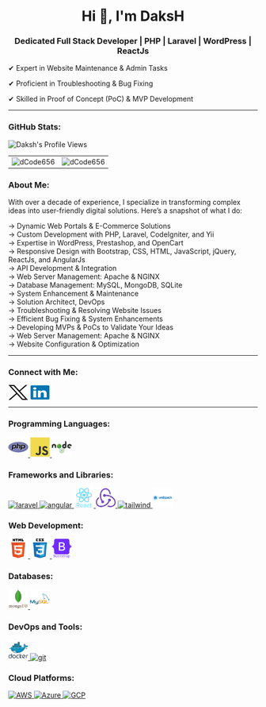<!-- [![MasterHead](http://logo-bg.jpg)](http://) -->
<h1 align="center">Hi 👋, I'm DaksH</h1>
<h3 align="center">Dedicated Full Stack Developer | PHP | Laravel | WordPress | ReactJs</h3>

<p> ✔ Expert in Website Maintenance & Admin Tasks</p>
<p> ✔ Proficient in Troubleshooting & Bug Fixing</p>
<p> ✔ Skilled in Proof of Concept (PoC) & MVP Development</p>


---

### GitHub Stats:
<p align="left"> <img src="https://komarev.com/ghpvc/?username=dCode656&label=Profile%20views&color=0e75b6&style=flat" alt="Daksh's Profile Views" /> </p>


<table>
<!--   <tr>
    <td>
      <img align="center" src="https://github-readme-stats.vercel.app/api/top-langs?username=dCode656&show_icons=true&locale=en&layout=compact" alt="dCode656" style="width: 100%;"/>
    </td>
  </tr> -->
  <tr>
    <td>
      <img align="center" src="https://github-readme-stats.vercel.app/api?username=dCode656&show_icons=true&locale=en" alt="dCode656" style="width: 100%;"/>
    </td>
    <td>
      <img align="center" src="https://github-readme-streak-stats.herokuapp.com/?user=dCode656&" alt="dCode656" style="width: 100%;"/>
    </td>
  </tr>


  
</table>






### About Me:


With over a decade of experience, I specialize in transforming complex ideas into user-friendly digital solutions. Here’s a snapshot of what I do:

→ Dynamic Web Portals & E-Commerce Solutions  
→ Custom Development with PHP, Laravel, CodeIgniter, and Yii  
→ Expertise in WordPress, Prestashop, and OpenCart  
→ Responsive Design with Bootstrap, CSS, HTML, JavaScript, jQuery, ReactJs, and AngularJs  
→ API Development & Integration  
→ Web Server Management: Apache & NGINX  
→ Database Management: MySQL, MongoDB, SQLite  
→ System Enhancement & Maintenance  
→ Solution Architect, DevOps  
→ Troubleshooting & Resolving Website Issues  
→ Efficient Bug Fixing & System Enhancements  
→ Developing MVPs & PoCs to Validate Your Ideas  
→ Web Server Management: Apache & NGINX  
→ Website Configuration & Optimization  

---

### Connect with Me:

<p align="left">
<a href="https://twitter.com/dcode656" target="blank"><img align="center" src="https://raw.githubusercontent.com/devicons/devicon/master/icons/twitter/twitter-original.svg" alt="twitter" height="30" width="40" /></a>
<a href="https://linkedin.com/in/dcode656" target="blank"><img align="center" src="https://raw.githubusercontent.com/devicons/devicon/master/icons/linkedin/linkedin-original.svg" alt="linkedin" height="30" width="40" /></a>
</p>

---
### Programming Languages:
<p align="left">
  <a href="https://www.php.net" target="_blank" rel="noreferrer"> 
    <img src="https://raw.githubusercontent.com/devicons/devicon/master/icons/php/php-original.svg" alt="php" width="40" height="40"/> 
  </a> 
  <a href="https://developer.mozilla.org/en-US/docs/Web/JavaScript" target="_blank" rel="noreferrer"> 
    <img src="https://raw.githubusercontent.com/devicons/devicon/master/icons/javascript/javascript-original.svg" alt="javascript" width="40" height="40"/> 
  </a> 
  <a href="https://nodejs.org" target="_blank" rel="noreferrer"> 
    <img src="https://raw.githubusercontent.com/devicons/devicon/master/icons/nodejs/nodejs-original-wordmark.svg" alt="nodejs" width="40" height="40"/> 
  </a> 
</p>

### Frameworks and Libraries:
<p align="left">
  <a href="https://laravel.com/" target="_blank" rel="noreferrer"> 
    <img src="https://laravel.com/img/logomark.min.svg" alt="laravel" width="40" height="40"/> 
  </a> 
  <a href="https://angular.io" target="_blank" rel="noreferrer"> 
    <img src="https://angular.io/assets/images/logos/angular/angular.svg" alt="angular" width="40" height="40"/> 
  </a> 
  <a href="https://reactjs.org/" target="_blank" rel="noreferrer"> 
    <img src="https://raw.githubusercontent.com/devicons/devicon/master/icons/react/react-original-wordmark.svg" alt="react" width="40" height="40"/> 
  </a> 
  <a href="https://redux.js.org" target="_blank" rel="noreferrer"> 
    <img src="https://raw.githubusercontent.com/devicons/devicon/master/icons/redux/redux-original.svg" alt="redux" width="40" height="40"/> 
  </a> 
  <a href="https://tailwindcss.com/" target="_blank" rel="noreferrer"> 
    <img src="https://www.vectorlogo.zone/logos/tailwindcss/tailwindcss-icon.svg" alt="tailwind" width="40" height="40"/> 
  </a> 
  <a href="https://webpack.js.org" target="_blank" rel="noreferrer"> 
    <img src="https://raw.githubusercontent.com/devicons/devicon/d00d0969292a6569d45b06d3f350f463a0107b0d/icons/webpack/webpack-original-wordmark.svg" alt="webpack" width="40" height="40"/> 
  </a> 
</p>

### Web Development:
<p align="left">
  <a href="https://www.w3.org/html/" target="_blank" rel="noreferrer"> 
    <img src="https://raw.githubusercontent.com/devicons/devicon/master/icons/html5/html5-original-wordmark.svg" alt="html5" width="40" height="40"/> 
  </a> 
  <a href="https://www.w3schools.com/css/" target="_blank" rel="noreferrer"> 
    <img src="https://raw.githubusercontent.com/devicons/devicon/master/icons/css3/css3-original-wordmark.svg" alt="css3" width="40" height="40"/> 
  </a> 
  <a href="https://getbootstrap.com" target="_blank" rel="noreferrer"> 
    <img src="https://raw.githubusercontent.com/devicons/devicon/master/icons/bootstrap/bootstrap-plain-wordmark.svg" alt="bootstrap" width="40" height="40"/> 
  </a> 
</p>

### Databases:
<p align="left">
  <a href="https://www.mongodb.com/" target="_blank" rel="noreferrer"> 
    <img src="https://raw.githubusercontent.com/devicons/devicon/master/icons/mongodb/mongodb-original-wordmark.svg" alt="mongodb" width="40" height="40"/> 
  </a> 
  <a href="https://www.mysql.com/" target="_blank" rel="noreferrer"> 
    <img src="https://raw.githubusercontent.com/devicons/devicon/master/icons/mysql/mysql-original-wordmark.svg" alt="mysql" width="40" height="40"/> 
  </a> 
</p>

### DevOps and Tools:
<p align="left">
  <a href="https://www.docker.com/" target="_blank" rel="noreferrer"> 
    <img src="https://raw.githubusercontent.com/devicons/devicon/master/icons/docker/docker-original-wordmark.svg" alt="docker" width="40" height="40"/> 
  </a> 
  <a href="https://git-scm.com/" target="_blank" rel="noreferrer"> 
    <img src="https://www.vectorlogo.zone/logos/git-scm/git-scm-icon.svg" alt="git" width="40" height="40"/> 
  </a> 
</p>

### Cloud Platforms:
<p align="left">
  <a href="https://aws.amazon.com/" target="_blank" rel="noreferrer"> 
    <img src="https://www.vectorlogo.zone/logos/amazon_aws/amazon_aws-icon.svg" alt="AWS" width="40" height="40"/> 
  </a> 
  <a href="https://azure.microsoft.com/en-us/" target="_blank" rel="noreferrer"> 
    <img src="https://www.vectorlogo.zone/logos/microsoft_azure/microsoft_azure-icon.svg" alt="Azure" width="40" height="40"/> 
  </a> 
  <a href="https://cloud.google.com/" target="_blank" rel="noreferrer"> 
    <img src="https://www.vectorlogo.zone/logos/google_cloud/google_cloud-icon.svg" alt="GCP" width="40" height="40"/> 
  </a> 
</p>

